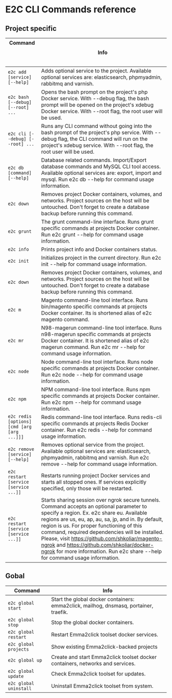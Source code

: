 # E2C CLI Commands reference

## Project specific

| Command &nbsp; &nbsp; &nbsp; &nbsp; &nbsp; &nbsp; &nbsp; &nbsp; &nbsp;&nbsp; &nbsp; &nbsp; &nbsp; &nbsp; &nbsp; &nbsp; &nbsp; &nbsp;&nbsp; &nbsp; &nbsp; &nbsp; &nbsp; &nbsp; &nbsp; &nbsp; &nbsp; | Info |
| ------------- | ------------- |
| `e2c add [service] [--help]` | Adds optional service to the project. Available optional services are: elasticsearch, phpmyadmin, rabbitmq and varnish.  |
| `e2c bash [--debug] [--root] ...` | Opens the bash prompt on the project's php Docker service. With --debug flag, the bash prompt will be opened on the project's xdebug Docker service. With --root flag, the root user will be used. |
| `e2c cli [--debug] [--root] ...` | Runs any CLI command without going into the bash prompt of the project's php service. With --debug flag, the CLI command will run on the project's xdebug service. With --root flag, the root user will be used. |
| `e2c db [command] [--help]` | Database related commands. Import/Export database commands and MySQL CLI tool access. Available optional services are: export, import and mysql. Run e2c db --help for command usage information. |
| `e2c down` | Removes project Docker containers, volumes, and networks. Project sources on the host will be untouched. Don't forget to create a database backup before running this command. |
| `e2c grunt` | The grunt command-line interface. Runs grunt specific commands at projects Docker container. Run e2c grunt --help for command usage information. |
| `e2c info` | Prints project info and Docker containers status. |
| `e2c init` | Initializes project in the current directory. Run e2c init --help for command usage information. |
| `e2c down` | Removes project Docker containers, volumes, and networks. Project sources on the host will be untouched. Don't forget to create a database backup before running this command. |
| `e2c m` | Magento command-line tool interface. Runs bin/magento specific commands at projects Docker container. Its is shortened alias of e2c magento command. |
| `e2c mr` | N98-magerun command-line tool interface. Runs n98-magerun specific commands at projects Docker container. It is shortened alias of e2c magerun command. Run e2c mr --help for command usage information. |
| `e2c node`  | Node command-line tool interface. Runs node specific commands at projects Docker container. Run e2c node --help for command usage information. |
| `e2c npm`  | NPM command-line tool interface. Runs npm specific commands at projects Docker container. Run e2c npm --help for command usage information. |
| `e2c redis [options] [cmd [arg [arg ...]]]` | Redis command-line tool interface. Runs redis-cli specific commands at projects Redis Docker container. Run e2c redis --help for command usage information. |
| `e2c remove [service] [--help]`  | Removes optional service from the project. Available optional services are: elasticsearch, phpmyadmin, rabbitmq and varnish. Run e2c remove --help for command usage information. |
| `e2c restart [service [service ...]]` | Restarts running project Docker services and starts all stopped ones. If services explicitly specified, only those will be restarted. |
| `e2c restart [service [service ...]]` | Starts sharing session over ngrok secure tunnels. Command accepts an optional parameter to specify a region. Ex. e2c share eu. Available regions are us, eu, ap, au, sa, jp, and in. By default, region is us. For proper functioning of this command, required dependencies will be installed. Please, visit https://github.com/shkoliar/magento-ngrok and https://github.com/shkoliar/docker-ngrok for more information. Run e2c share --help for command usage information. |

## Gobal

| Command  | Info |
| ------------- | ------------- |
| `e2c global start` | Start the global docker containers: emma2click, mailhog, dnsmasq, portainer, traefik.  |
| `e2c global stop` | Stop the global docker containers.  |
| `e2c global restart` | Restart Emma2click toolset docker services.  |
| `e2c global projects` | Show existing Emma2click-backed projects  |
| `e2c global up` | Create and start Emma2click toolset docker containers, networks and services.  |
| `e2c global update` | Check Emma2click toolset for updates.  |
| `e2c global uninstall` | Uninstall Emma2click toolset from system.  |